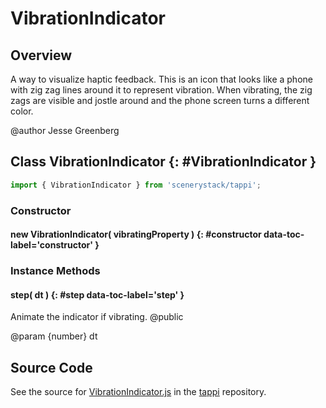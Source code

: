 # VibrationIndicator

## Overview

A way to visualize haptic feedback. This is an icon that looks like a phone with zig zag lines around it to
represent vibration. When vibrating, the zig zags are visible and jostle around and the phone screen turns
a different color.

@author Jesse Greenberg

## Class VibrationIndicator {: #VibrationIndicator }


```js
import { VibrationIndicator } from 'scenerystack/tappi';
```
### Constructor

#### new VibrationIndicator( vibratingProperty ) {: #constructor data-toc-label='constructor' }

### Instance Methods

#### step( dt ) {: #step data-toc-label='step' }

Animate the indicator if vibrating.
@public

@param {number} dt



## Source Code

See the source for [VibrationIndicator.js](https://github.com/phetsims/tappi/blob/main/js/view/VibrationIndicator.js) in the [tappi](https://github.com/phetsims/tappi) repository.
